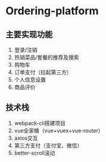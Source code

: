 # Ordering-platform
## 主要实现功能
1. 登录/注销
2. 热销菜品/套餐的推荐及搜索
3. 购物车
4. 订单支付（拉起第三方）
5. 个人信息设置
6. 商品评价
## 技术栈
1. webpack-cli搭建项目
2. vue全家桶（vue+vuex+vue-router）
3. axios交互
4. 第三方支付（支付宝、微信）
5. better-scroll滚动
